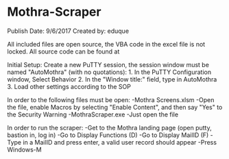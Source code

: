 # Mothra-Scraper
Publish Date: 9/6/2017
Created by: eduque

All included files are open source, the VBA code in the excel file is not locked. All source code can be found at 

Initial Setup:
Create a new PuTTY session, the session window must be named "AutoMothra" (with no quotations):
	1. In the PuTTY Configuration window, Select Behavior
	2. In the "Window title:" field, type in AutoMothra
	3. Load other settings according to the SOP
	
In order to the following files must be open:
	-Mothra Screens.xlsm
		-Open the file, enable Macros by selecting "Enable Content", and then say "Yes" to the Security Warning
	-MothraScraper.exe
		-Just open the file

In order to run the scraper:
	-Get to the Mothra landing page (open putty, bastion in, log in)
	-Go to Display Functions (D)
	-Go to Display MailID (F)
	-Type in a MailID and press enter, a valid user record should appear
	-Press Windows-M
